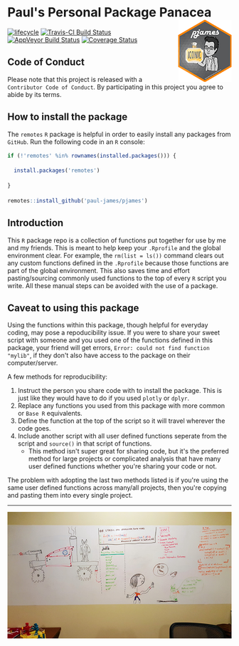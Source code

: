 
<!-- README.md is generated from README.Rmd. Please edit that file -->
Paul's Personal Package Panacea <img src='man/figures/logo.png' align='right'/>
===============================================================================

[![lifecycle](https://img.shields.io/badge/lifecycle-experimental-orange.svg?style=flat-square&longCache=true)](https://tidyverse.org/lifecycle/#experimental) [![Travis-CI Build Status](https://img.shields.io/travis/Paul-James/pjames/master.svg?logo=travis&longCache=true&style=flat-square)](https://travis-ci.org/Paul-James/pjames) [![AppVeyor Build Status](https://img.shields.io/appveyor/ci/Paul-James/pjames/master.svg?logo=appveyor&longCache=true&style=flat-square)](https://ci.appveyor.com/project/Paul-James/pjames) [![Coverage Status](https://img.shields.io/codecov/c/github/Paul-James/pjames/master.svg?style=flat-square&longCache=true)](https://codecov.io/github/Paul-James/pjames?branch=master)

Code of Conduct
---------------

Please note that this project is released with a `Contributor Code of Conduct`. By participating in this project you agree to abide by its terms.

How to install the package
--------------------------

The `remotes` `R` package is helpful in order to easily install any packages from `GitHub`. Run the following code in an `R` console:

``` r
if (!'remotes' %in% rownames(installed.packages())) {

  install.packages('remotes')

}

remotes::install_github('paul-james/pjames')
```

Introduction
------------

This `R` package repo is a collection of functions put together for use by me and my friends. This is meant to help keep your `.Rprofile` and the global environment clear. For example, the `rm(list = ls())` command clears out any custom functions defined in the `.Rprofile` because those functions are part of the global environment. This also saves time and effort pasting/sourcing commonly used functions to the top of every `R` script you write. All these manual steps can be avoided with the use of a package.

Caveat to using this package
----------------------------

Using the functions within this package, though helpful for everyday coding, may pose a repoducibility issue. If you were to share your sweet script with someone and you used one of the functions defined in this package, your friend will get errors, `Error: could not find function "mylib"`, if they don't also have access to the package on their computer/server.

A few methods for reproducibility:

1.  Instruct the person you share code with to install the package. This is just like they would have to do if you used `plotly` or `dplyr`.
2.  Replace any functions you used from this package with more common or `Base R` equivalents.
3.  Define the function at the top of the script so it will travel wherever the code goes.
4.  Include another script with all user defined functions seperate from the script and `source()` in that script of functions.
    -   This method isn't super great for sharing code, but it's the preferred method for large projects or complicated analysis that have many user defined functions whether you're sharing your code or not.

The problem with adopting the last two methods listed is if you're using the same user defined functions across many/all projects, then you're copying and pasting them into every single project.

------------------------------------------------------------------------

<img src='man/figures/pyaa-office-whiteboard.png' align='left'/>
